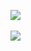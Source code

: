 <img src="https://github-readme-stats.vercel.app/api/top-langs/?username=mintway0341&layout=compact"><br><br>
<img src="https://github-readme-stats.vercel.app/api?username=mintway0341&show_icons=true">
